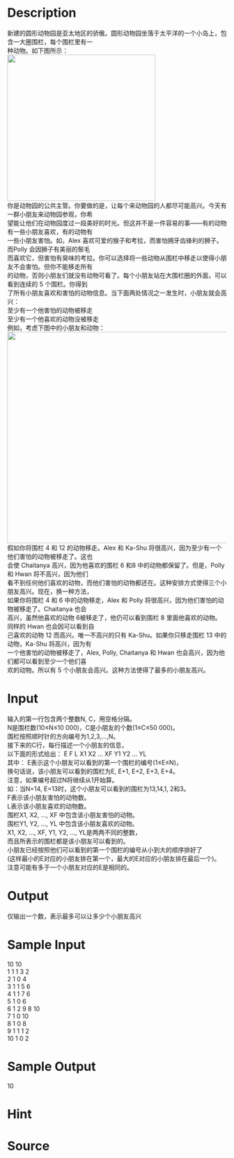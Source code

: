 
# Description

<div class="content"><div>新建的圆形动物园是亚太地区的骄傲。圆形动物园坐落于太平洋的一个小岛上，包含一大圈围栏，每个围栏里有一</div>
<div>种动物。如下图所示：</div>
<div><img src="source/bzoj/1151/img/aHR0cHM6Ly9seWRzeS5jb20vL0p1ZGdlT25saW5lL3VwbG9hZC8yMDE4MDIvMSgxKS5wbmc=.png" width="340" height="335" alt=""/></div>
<div>你是动物园的公共主管。你要做的是，让每个来动物园的人都尽可能高兴。今天有一群小朋友来动物园参观，你希</div>
<div>望能让他们在动物园度过一段美好的时光。但这并不是一件容易的事——有的动物有一些小朋友喜欢，有的动物有</div>
<div>一些小朋友害怕。如，Alex 喜欢可爱的猴子和考拉，而害怕拥牙齿锋利的狮子。而Polly 会因狮子有美丽的鬃毛</div>
<div>而喜欢它，但害怕有臭味的考拉。你可以选择将一些动物从围栏中移走以使得小朋友不会害怕。但你不能移走所有</div>
<div>的动物，否则小朋友们就没有动物可看了。每个小朋友站在大围栏圈的外面，可以看到连续的 5 个围栏。你得到</div>
<div>了所有小朋友喜欢和害怕的动物信息。当下面两处情况之一发生时，小朋友就会高兴：</div>
<div>至少有一个他害怕的动物被移走</div>
<div>至少有一个他喜欢的动物没被移走</div>
<div></div>
<div>例如，考虑下图中的小朋友和动物：</div>
<div><img src="source/bzoj/1151/img/aHR0cHM6Ly9seWRzeS5jb20vL0p1ZGdlT25saW5lL3VwbG9hZC8yMDE4MDIvMi5wbmc=.png" width="602" height="484" alt=""/></div>
<div>假如你将围栏 4 和 12 的动物移走。Alex 和 Ka-Shu 将很高兴，因为至少有一个他们害怕的动物被移走了。这也</div>
<div>会使 Chaitanya 高兴，因为他喜欢的围栏 6 和8 中的动物都保留了。但是，Polly 和 Hwan 将不高兴，因为他们</div>
<div>看不到任何他们喜欢的动物，而他们害怕的动物都还在。这种安排方式使得三个小朋友高兴。现在，换一种方法，</div>
<div>如果你将围栏 4 和 6 中的动物移走，Alex 和 Polly 将很高兴，因为他们害怕的动物被移走了。Chaitanya 也会</div>
<div>高兴，虽然他喜欢的动物 6被移走了，他仍可以看到围栏 8 里面他喜欢的动物。同样的 Hwan 也会因可以看到自</div>
<div>己喜欢的动物 12 而高兴。唯一不高兴的只有 Ka-Shu。如果你只移走围栏 13 中的动物，Ka-Shu 将高兴，因为有</div>
<div>一个他害怕的动物被移走了，Alex, Polly, Chaitanya 和 Hwan 也会高兴，因为他们都可以看到至少一个他们喜</div>
<div>欢的动物。所以有 5 个小朋友会高兴。这种方法使得了最多的小朋友高兴。</div>
<div></div>
<div></div></div>

# Input

<div class="content"><div>输入的第一行包含两个整数N, C，用空格分隔。</div>
<div>N是围栏数(10≤N≤10 000)，C是小朋友的个数(1≤C≤50 000)。</div>
<div>围栏按照顺时针的方向编号为1,2,3,…,N。</div>
<div>接下来的C行，每行描述一个小朋友的信息，</div>
<div>以下面的形式给出： E F L X1 X2 … XF Y1 Y2 … YL </div>
<div>其中： E表示这个小朋友可以看到的第一个围栏的编号(1≤E≤N)，</div>
<div>换句话说，该小朋友可以看到的围栏为E, E+1, E+2, E+3, E+4。</div>
<div>注意，如果编号超过N将继续从1开始算。</div>
<div>如：当N=14, E=13时，这个小朋友可以看到的围栏为13,14,1, 2和3。 </div>
<div>F表示该小朋友害怕的动物数。</div>
<div>L表示该小朋友喜欢的动物数。</div>
<div>围栏X1, X2, …, XF 中包含该小朋友害怕的动物。</div>
<div>围栏Y1, Y2, …, YL 中包含该小朋友喜欢的动物。 </div>
<div>X1, X2, …, XF, Y1, Y2, …, YL是两两不同的整数，</div>
<div>而且所表示的围栏都是该小朋友可以看到的。</div>
<div>小朋友已经按照他们可以看到的第一个围栏的编号从小到大的顺序排好了</div>
<div>(这样最小的E对应的小朋友排在第一个，最大的E对应的小朋友排在最后一个)。</div>
<div>注意可能有多于一个小朋友对应的E是相同的。</div></div>

# Output

<div class="content"><p>仅输出一个数，表示最多可以让多少个小朋友高兴</p></div>

# Sample Input

<div class="content"><span class="sampledata">10 10<br/>
1 1 1 3 2<br/>
2 1 0 4<br/>
3 1 1 5 6<br/>
4 1 1 7 6<br/>
5 1 0 6<br/>
6 1 2 9 8 10<br/>
7 1 0 10<br/>
8 1 0 8<br/>
9 1 1 1 2<br/>
10 1 0 2</span></div>

# Sample Output

<div class="content"><span class="sampledata">10<br/>
</span></div>

# Hint

<div class="content"><p></p></div>

# Source

<div class="content"><p><a href="problemset.php?search="></a></p></div>

